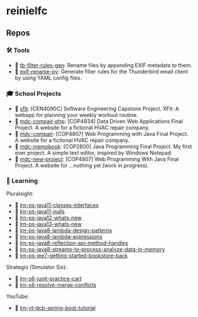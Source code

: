 # reinielfc

## Repos

### :hammer_and_wrench: Tools

- :file_folder: [tb-filter-rules-gen][repo.tool.tb-filter-rules-gen]: Rename files by appending EXIF metadata to them.
- :file_folder: [exif-rename-py][repo.tool.exif-rename-py]: Generate filter rules for the Thunderbird email client by using YAML config files.

### :mortar_board: School Projects

- :file_folder: [xfit][repo.school.xfit]: [CEN4090C] Software Engineering Capstone Project. XFit: A webapp for planning your weekly workout routine.
- :file_folder: [mdc-compair-php][repo.school.mdc-compair-php]: [COP4834] Data Driven Web Applications Final Project. A website for a fictional HVAC repair company.
- :file_folder: [mdc-compair][repo.school.mdc-compair]: [COP4807] Web Programming with Java Final Project. A website for a fictional HVAC repair company. 
- :file_folder: [mdc-memobook][repo.school.mdc-memobook]: [COP2800] Java Programming Final Project. My first ever project. A simple text editor, inspired by Windows Notepad.
- :file_folder: [mdc-new-project][repo.school.mdc-new-project]: [COP4807] Web Programming With Java Final Project. A website for ...nothing yet (work in progress).

### :book: Learning

Pluralsight:

- :file_folder: [lrn-ps-java11-classes-interfaces][repo.learn.lrn-ps-java11-classes-interfaces]
- :file_folder: [lrn-ps-java11-nulls][repo.learn.lrn-ps-java11-nulls]
- :file_folder: [lrn-ps-java12-whats-new][repo.learn.lrn-ps-java12-whats-new]
- :file_folder: [lrn-ps-java13-whats-new][repo.learn.lrn-ps-java13-whats-new]
- :file_folder: [lrn-ps-java8-lambda-design-patterns][repo.learn.lrn-ps-java8-lambda-design-patterns]
- :file_folder: [lrn-ps-java8-lambda-expressions][repo.learn.lrn-ps-java8-lambda-expressions]
- :file_folder: [lrn-ps-java8-reflection-api-method-handles][repo.learn.lrn-ps-java8-reflection-api-method-handles]
- :file_folder: [lrn-ps-java8-streams-to-process-analyze-data-in-memory][repo.learn.lrn-ps-java8-streams-to-process-analyze-data-in-memory]
- :file_folder: [lrn-ps-jee7-getting-started-bookstore-back][repo.learn.lrn-ps-jee7-getting-started-bookstore-back]


Strategio (Simulator Six):

- :file_folder: [lrn-s6-junit-practice-cart][repo.learn.lrn-s6-junit-practice-cart]
- :file_folder: [lrn-s6-resolve-merge-conflicts][repo.learn.lrn-s6-resolve-merge-conflicts]

YouTube:

- :file_folder: [lrn-yt-dcb-spring-boot-tutorial][repo.learn.lrn-yt-dcb-spring-boot-tutorial]


[repo.learn.lrn-ps-java11-classes-interfaces]: https://github.com/reinielfc/lrn-ps-java11-classes-interfaces
[repo.learn.lrn-ps-java11-nulls]: https://github.com/reinielfc/lrn-ps-java11-nulls
[repo.learn.lrn-ps-java12-whats-new]: https://github.com/reinielfc/lrn-ps-java12-whats-new
[repo.learn.lrn-ps-java13-whats-new]: https://github.com/reinielfc/lrn-ps-java13-whats-new
[repo.learn.lrn-ps-java8-lambda-design-patterns]: https://github.com/reinielfc/lrn-ps-java8-lambda-design-patterns
[repo.learn.lrn-ps-java8-lambda-expressions]: https://github.com/reinielfc/lrn-ps-java8-lambda-expressions
[repo.learn.lrn-ps-java8-reflection-api-method-handles]: https://github.com/reinielfc/lrn-ps-java8-reflection-api-method-handles
[repo.learn.lrn-ps-java8-streams-to-process-analyze-data-in-memory]: https://github.com/reinielfc/lrn-ps-java8-streams-to-process-analyze-data-in-memory
[repo.learn.lrn-ps-jee7-getting-started-bookstore-back]: https://github.com/reinielfc/lrn-ps-jee7-getting-started-bookstore-back
[repo.learn.lrn-s6-junit-practice-cart]: https://github.com/reinielfc/lrn-s6-junit-practice-cart
[repo.learn.lrn-s6-resolve-merge-conflicts]: https://github.com/reinielfc/lrn-s6-resolve-merge-conflicts
[repo.learn.lrn-yt-dcb-spring-boot-tutorial]: https://github.com/reinielfc/lrn-yt-dcb-spring-boot-tutorial
[repo.school.mdc-compair-php]: https://github.com/reinielfc/mdc-compair-php
[repo.school.mdc-compair]: https://github.com/reinielfc/mdc-compair
[repo.school.mdc-memobook]: https://github.com/reinielfc/mdc-memobook
[repo.school.mdc-new-project]: https://github.com/reinielfc/mdc-new-project
[repo.school.xfit]: https://github.com/reinielfc/xfit
[repo.tool.exif-rename-py]: https://github.com/reinielfc/exif-rename-py
[repo.tool.tb-filter-rules-gen]: https://github.com/reinielfc/tb-filter-rules-gen
